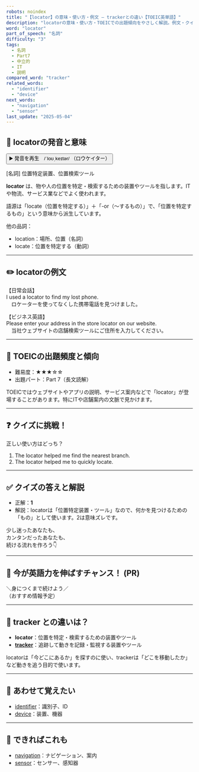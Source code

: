 ```yaml
---
robots: noindex
title: "【locator】の意味・使い方・例文 ― trackerとの違い【TOEIC英単語】"
description: "locatorの意味・使い方・TOEICでの出題傾向をやさしく解説。例文・クイズ付きでtrackerとの違いもわかりやすく学べます。"
word: "locator"
part_of_speech: "名詞"
difficulty: "3"
tags:
  - 名詞
  - Part7
  - 中立的
  - IT
  - 説明
compared_word: "tracker"
related_words:
  - "identifier"
  - "device"
next_words:
  - "navigation"
  - "sensor"
last_update: "2025-05-04"
---
```


## 🔰 locatorの発音と意味

<button class="play-audio" onclick="playTTS('locator')">
  <span class="play-audio-main">
    ▶️ 発音を再生　/ˈloʊˌkeɪtər/
  </span>
  <span class="play-audio-sub">
    （ロウケイター）
  </span>
</button>

[名詞] 位置特定装置、位置検索ツール

**locator** は、物や人の位置を特定・検索するための装置やツールを指します。ITや物流、サービス業などでよく使われます。

語源は「locate（位置を特定する）」＋「-or（～するもの）」で、「位置を特定するもの」という意味から派生しています。

他の品詞：  
- location：場所、位置（名詞）
- locate：位置を特定する（動詞）

---

## ✏️ locatorの例文

【日常会話】  
I used a locator to find my lost phone.  
　ロケーターを使ってなくした携帯電話を見つけました。

【ビジネス英語】  
Please enter your address in the store locator on our website.  
　当社ウェブサイトの店舗検索ツールにご住所を入力してください。

---

## 🎯 TOEICの出題頻度と傾向

- 難易度：★★★☆☆
- 出題パート：Part 7（長文読解）

TOEICではウェブサイトやアプリの説明、サービス案内などで「locator」が登場することがあります。特にITや店舗案内の文脈で見かけます。

---

## ❓ クイズに挑戦！

正しい使い方はどっち？

1. The locator helped me find the nearest branch.  
2. The locator helped me to quickly locate.

---

## ✅ クイズの答えと解説

- 正解：**1**
- 解説：locatorは「位置特定装置・ツール」なので、何かを見つけるための「もの」として使います。2は意味ズレです。

少し迷ったあなたも、  
カンタンだったあなたも、  
続ける流れを作ろう👇️

---

## 🚀 今が英語力を伸ばすチャンス！ (PR)

<div class="info-center">
＼身につくまで続けよう／<br>  
（おすすめ情報予定）
</div>

---

## 🤔  tracker との違いは？

- **locator**：位置を特定・検索するための装置やツール
- **[tracker](/word/tracker)**：追跡して動きを記録・監視する装置やツール

locatorは「今どこにあるか」を探すのに使い、trackerは「どこを移動したか」など動きを追う目的で使います。

---

## 🧩 あわせて覚えたい

- [identifier](/word/identifier)：識別子、ID
- [device](/word/device)：装置、機器

---

## 📖 できればこれも

- [navigation](/word/navigation)：ナビゲーション、案内
- [sensor](/word/sensor)：センサー、感知器

<!-- cvid: aid26_bid24 -->
